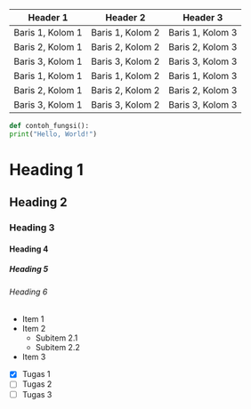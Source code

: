 | Header 1 | Header 2 | Header 3 |
| ---------| ---------| ---------|
| Baris 1, Kolom 1 | Baris 1, Kolom 2 | Baris 1, Kolom 3 |
| Baris 2, Kolom 1 | Baris 2, Kolom 2 | Baris 2, Kolom 3 |
| Baris 3, Kolom 1 | Baris 3, Kolom 2 | Baris 3, Kolom 3 |
| Baris 1, Kolom 1 | Baris 1, Kolom 2 | Baris 1, Kolom 3 |
| Baris 2, Kolom 1 | Baris 2, Kolom 2 | Baris 2, Kolom 3 |
| Baris 3, Kolom 1 | Baris 3, Kolom 2 | Baris 3, Kolom 3 |

```python
def contoh_fungsi():
print("Hello, World!")
```

# Heading 1
## Heading 2
### Heading 3
#### Heading 4
##### Heading 5
###### Heading 6

- Item 1
- Item 2
  - Subitem 2.1
  - Subitem 2.2
- Item 3

- [x] Tugas 1
- [ ] Tugas 2
- [ ] Tugas 3

